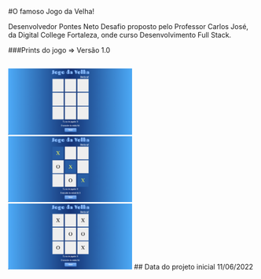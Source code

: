 #O famoso Jogo da Velha!

Desenvolvedor Pontes Neto
Desafio proposto pelo Professor Carlos José, da Digital College Fortaleza, onde curso Desenvolvimento Full Stack.

###Prints do jogo =>
Versão 1.0
##
<img src = print2.png width = 50%>
<img src = print1.png width = 50%>
<img src = print3.png width = 50%>
##
Data do projeto inicial 11/06/2022